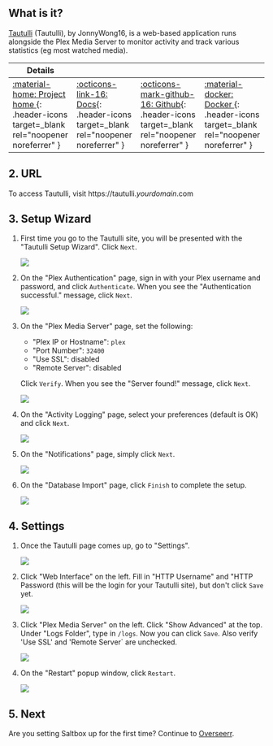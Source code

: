 ## What is it?

[Tautulli](http://tautulli.com/) (Tautulli), by JonnyWong16, is a web-based application runs alongside the Plex Media Server to monitor activity and track various statistics (eg most watched media).

| Details     |             |             |             |
|-------------|-------------|-------------|-------------|
| [:material-home: Project home ](http://tautulli.com){: .header-icons target=_blank rel="noopener noreferrer" } | [:octicons-link-16: Docs](https://github.com/Tautulli/Tautulli/wiki){: .header-icons target=_blank rel="noopener noreferrer" } | [:octicons-mark-github-16: Github](https://github.com/Tautulli/Tautulli){: .header-icons target=_blank rel="noopener noreferrer" } | [:material-docker: Docker ](https://hub.docker.com/r/hotio/tautulli){: .header-icons target=_blank rel="noopener noreferrer" }|

## 2. URL

To access Tautulli, visit https://tautulli._yourdomain_.com

## 3. Setup Wizard

1. First time you go to the Tautulli site, you will be presented with the "Tautulli Setup Wizard". Click `Next`.

    ![](../images/tautulli/01-tautulli-wizard.png)

2. On the "Plex Authentication" page, sign in with your Plex username and password, and click `Authenticate`. When you see the "Authentication successful." message, click `Next`.

    ![](../images/tautulli/02-tautulli-plex-auth.png)

3. On the "Plex Media Server" page, set the following:

    - "Plex IP or Hostname": `plex`
    - "Port Number": `32400`
    - "Use SSL": disabled
    - "Remote Server": disabled

     Click `Verify`. When you see the "Server found!" message, click `Next`.

     ![](../images/tautulli/03-tautulli-plex-media.png)

4. On the "Activity Logging" page, select your preferences (default is OK) and click `Next`.

    ![](../images/tautulli/04-tautulli-activity.png)

5. On the "Notifications" page, simply click `Next`.

    ![](../images/tautulli/05-tautulli-notifications.png)

6. On the "Database Import" page, click `Finish` to complete the setup.

    ![](../images/tautulli/06-tautulli-database.png)

## 4. Settings

1. Once the Tautulli page comes up, go to "Settings".

    ![](../images/tautulli/07-tautulli-settings.png)

2. Click "Web Interface" on the left. Fill in "HTTP Username" and "HTTP Password (this will be the login for your Tautulli site), but don't click `Save` yet.

    ![](../images/tautulli/08-tautulli-web.png)

3. Click "Plex Media Server" on the left. Click "Show Advanced" at the top. Under "Logs Folder", type in `/logs`. Now you can click `Save`. Also verify 'Use SSL' and 'Remote Server` are unchecked.

    ![](../images/tautulli/09-tautulli-plex.png)

4. On the "Restart" popup window, click `Restart`.

    ![](../images/tautulli/10-tautulli-reboot.png)

## 5. Next

Are you setting Saltbox up for the first time?  Continue to [Overseerr](../overseerr/).
